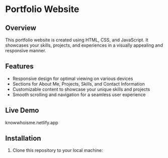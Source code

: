 # Portfolio Website

## Overview
This portfolio website is created using HTML, CSS, and JavaScript. It showcases your skills, projects, and experiences in a visually appealing and responsive manner.

## Features
- Responsive design for optimal viewing on various devices
- Sections for About Me, Projects, Skills, and Contact Information
- Customizable content to showcase your unique skills and projects
- Smooth scrolling and navigation for a seamless user experience

## Live Demo
knowwhoisme.netlify.app

## Installation
1. Clone this repository to your local machine:

